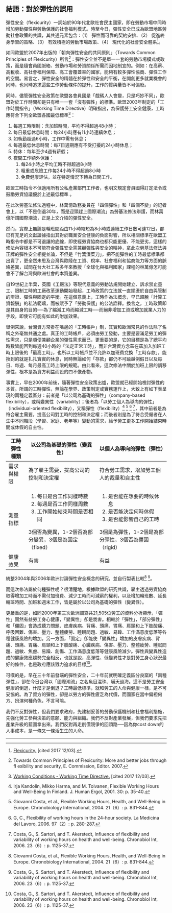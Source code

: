 ## 結語：對於彈性的誤用

彈性安全（flexicurity）一詞始於90年代北歐社會民主國家，即在勞動市場中同時增加勞動彈性與勞動保護的社會福利模式。時至今日，彈性安全已成為歐盟地區勞動社會政策的共識，其共通元素包含：（1） 彈性而可靠的契約安排、（2） 促進終身學習的策略、（3） 有效積極的勞動市場政策、（4） 現代化的社會安全體系[^25]。

如同歐盟於2007年出版的「朝向彈性安全的共同原則」（Towards Common Principles of Flexicurity）所言[^26]：彈性安全並不是單一一套的勞動市場模式或政策，而是隨會員國脈絡、勞動市場和勞資關係所需而因地制宜的。例如：在高薪、高稅收、高社會福利保障、高工會覆蓋率的國家，能夠有較多彈性協商、彈性工作的空間。易言之，彈性安全的精髓在於彈性和安全的平衡，在開創更多就業機會的同時，也同時追求這些工作勞動條件的提升，工作的質與量皆不可偏廢。

同時，儘管彈性安全政策在歐盟各會員國是「戲碼人人會變，只是巧妙不同」，歐盟對於工作時間卻是只有唯一一套「沒有彈性」的標準。歐盟2003年制定的「工作時間指令」（Working Time Directive）明確指出，為保護勞工安全健康，工時應符合下列全歐盟各國最低標準[^27]：

1. 每週工時限制：含加班時間，平均不得超過48小時；
2. 每日最低休息時間：每24小時應有11小時連續休息；
3. 如執勤超過6小時，工作中需有休息；
4. 每週最低休息時間：每7日週期應有不受打擾的24小時休息；
5. 特休：每年至少4週有薪假；
6. 夜間工作額外保護：
   1. 每24小時之平均工時不得超過8小時
   2. 粗重或危險工作每24小時不得超過8小時
   3. 免費健康評估，並在特定情況下轉為日間工作。

歐盟工時指令不但適用所有公私產業部門工作者，也明文規定會員國得訂定法令或鼓勵勞資協議優於上述最低標準 。

在此次勞基法修法過程中，林萬億政務委員在「四個彈性」和「四個不變」的記者會上，以「不是倒退30年，而是迎頭趕上國際潮流」為勞基法修法辯護，而林萬億所謂國際潮流，正是上文介紹的彈性安全。

然而，實際上無論是輪班間距由11小時縮短為8小時或連續工作日數可達12日，都已有充足的文獻證據指出其對於職業安全健康的負面影響，所以相關標準在歐盟工時指令中都是不可退讓的底線，即使經勞資協商也都只能更優、不能更劣，這樣的修法內容根本不可能符合彈性安全需兼顧彈性與安全的精神，拿此次勞基法修法與正牌的彈性安全相提並論，不但是「竹篙湊菜刀」，把不能彈性的工時最低標準都出賣了，更全然未思及台灣與歐陸在工資、稅率、社會福利和協商能力等方面的脈絡差異，試問在台大社工系多年來教授「全球化與福利國家」課程的林萬億怎可能會不了解台灣與歐洲社會的本質差異。

自19世紀上半葉，英國《工廠法》等現代意義的勞動法規開始建立、訴求禁止童工、限制工時的工廠改革運動開始發起，工時政策的立法就一直擺盪於自由與管制的辯證、彈性與固定的平衡。在這個意義上，工時作為法概念，早已超脫「計算工資報酬」的私法範疇，而被賦予了「勞動保護」的公法詮釋。換言之，工時政策即是其自身的目的──為了縮減工時而縮減工時──而絕非增加工資或增加就業人力的手段，即使它可能有如此的附加效果。

舉例來說，台灣資方常掛在嘴邊的「工時帳戶」制，其實和歐洲常見的作法除了名稱之外毫無共通之處。真正的工時帳戶，必須由勞工發動，主要是要滿足勞工的彈性需求，只是順便兼顧企業的彈性需求而已，更重要的是，它的目標是為了總平均時數皆能回到每週40小時的「法定正常工時」，而非台灣資方念茲在茲加入加班工時上限後的「最高工時」，也所以工時帳戶並不允許以加班費兌換「工時存款」，能換到的就是扎扎實實的休息，同時無論如何「存款」都仍不可踰越例假日以及每日、每週、每月最高工時上限的規範。由此看來，這次修法中關於加班上限的調移彈性，根本是為資方利益而設的四不像產物。

事實上，早在2000年前後，隨著彈性安全政策出爐，歐盟就已經開始檢討彈性的本質。所謂的工時彈性，無論在學界、政策制定或實務運作上，大致上有如下表呈現的兩種定義區分：前者是「以公司為基礎的彈性」（company-based flexibility），或稱變異性（variability）；後者為「以勞工個人為導向的彈性」（individual-oriented flexibility），又稱彈性（flexibility）[^28] [^29] [^30] [^31]，其中前者是為符合雇主需要，提高公司對工時的控制和決定權；而後者則是為了符合受僱者在人生中不同階段（學習、家庭、老年等）變動的需求，給予勞工更多工作開始結束時間或休假的自主性。

<table class="table table-bordered table-hover table-condensed">
  <thead>
    <tr>
      <th>工時彈性種類</th>
      <th>以公司為基礎的彈性（變異性）</th>
      <th>以個人為導向的彈性（彈性）</th>
    </tr>
  </thead>
  <tbody>
    <tr>
      <td>需求與權限</td>
      <td>為了雇主需要，提高公司的控制和決定權</td>
      <td>符合勞工需求，增加勞工個人的裁量和自主性</td>
    </tr>
    <tr>
      <td>測量指標</td>
      <td>
        <ol>
          <li>每日是否工作同樣時數</li>
          <li>每週是否工作同樣周數</li>
          <li>工作開始結束時間是否相同</li>
        </ol>
        3個否為變異，1-2個否為部分變異，3個是為固定（fixed）
      </td>
      <td>
        <ol>
          <li>是否能在想要的時候休息</li>
          <li>是否能決定何時休假</li>
          <li>是否能影響自己的工時</li>
        </ol>
        3個是為彈性，1-2個是為部分彈性，3個否為僵固（rigid）
      </td>
    </tr>
    <tr>
      <td>健康效果</td>
      <td>有害</td>
      <td>有益</td>
    </tr>
  </tbody>
</table>

統整2004年與2006年歐洲討論彈性安全概念的研究，並自行製表比較[^29] [^31]。

而這次修法屬於何種彈性呢？很清楚地，根據歐盟的研究共識，雇主透過勞資協商取得增加工時而不需付加班費、減少工時而可減薪的權利，以及增加輪班數、延長輪班時間、加班和週末工作，皆是屬於以公司為基礎的彈性（變異性）。

更嚴重的是，如同2000年第三次歐洲調查共21,505位勞工的資料分析顯示，「彈性」固然有益勞工身心健康，「變異性」卻是戕害。相較於「彈性」，「部分彈性」和「僵固」會造成聽力問題、皮膚疾病、背痛、頭痛、胃痛、肩頸和上下肢酸痛、呼吸困難、傷害、壓力、整體疲勞、睡眠問題、過敏、易躁、工作滿意度低落等各種健康風險的增加。另一方面，「固定」卻能使「變異性」增加的皮膚疾病、背痛、頭痛、胃痛、肩頸和上下肢酸痛、心臟疾病、傷害、壓力、整體疲勞、睡眠問題、過敏、焦慮、易躁、創傷、工作滿意度低落等健康風險減少。彈性與變異性造成的健康效應趨勢完全相反，也就是說，高彈性、低變異性才是對勞工身心狀況最好的條件，也是政府應該戮力追求的目標[^31]。

可嘆的是，早在三十年前發端的彈性安全，二十年前就明確定義區分良窳的「兩種彈性」，卻在今日台灣以「國際潮流」之名魚目混珠、瞞天過海。這不是勞工安全健康的倒退，什麼才是倒退？工時最低標準，就和勞工的人命與健康一樣，是不可妥協的。為了資方的彈性，卻是以勞方的彈性疲乏為代價，而國家在當中偏袒何方、扮演何種角色，不言可喻。

我們不反對彈性，但我們要求政府，先建制妥善的勞動保護機制和社會福利措施，先強化勞工參與決策的意願、能力與組織。我們不反對產業發展，但我們要求先把產業升級的藍圖拿出來。我們反對再走削價競爭的回頭路──因為你cost down的人事成本，是一條又一條活生生的人命。

-----

[^25]: [Flexicurity.](http://ec.europa.eu/social/main.jsp?catId=102) [cited 2017 12/03].
[^26]: Towards Common Principles of Flexicurity: More and better jobs through ﬂ exibility and security, E. Commission, Editor. 2007.
[^27]: [Working Conditions - Working Time Directive.](http://ec.europa.eu/social/main.jsp?catId=706&langId=en&intPageId=205) [cited 2017 12/03].
[^28]: Irja Kandolin, Mikko Harma, and M. Toivanen, Flexible Working Hours and Well-Being In Finland. J. Human Ergol, 2001. 30: p. 35-40.
[^29]: Giovanni Costa, et al., Flexible Working Hours, Health, and Well-Being in Europe. Chronobiology International, 2004. 21（6）: p. 831-844.
[^30]: G, C., Flexibility of working hours in the 24-hour society. La Medicina del Lavoro, 2006. 97（2）: p. 280-287.
[^31]: Costa, G., S. Sartori, and T. Akerstedt, Influence of flexibility and variability of working hours on health and well-being. Chronobiol Int, 2006. 23（6）: p. 1125-37.
